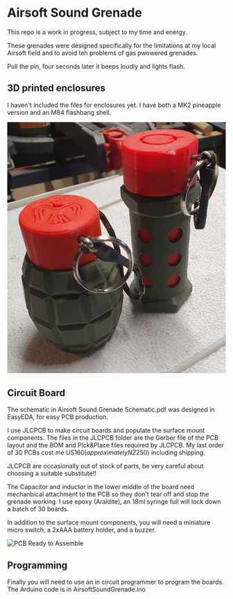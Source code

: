 # Airsoft Sound Grenade

This repo is a work in progress, subject to my time and energy.

These grenades were designed specifically for the limitations at my local Airsoft field and to avoid teh problems of gas pwowered grenades.

Pull the pin, four seconds later it beeps loudly and lights flash.


## 3D printed enclosures
I haven't included the files for enclosures yet.
I have both a MK2 pineapple version and an M84 flashbang shell.

![Mk2 and M84 grenades](https://github.com/Q-Prop/AirsoftSoundGrenade/blob/main/M2andM84.jpg)


## Circuit Board
The schematic in Airsoft Sound Grenade Schematic.pdf was designed in EasyEDA, for easy PCB production.

I use JLCPCB to make circuit boards and populate the surface mount components.
The files in the JLCPCB folder are the Gerber file of the PCB layout and the BOM and Pick&Place files required by JLCPCB.
My last order of 30 PCBs cost me US$160 (approximately NZ$250) including shipping.

JLCPCB are occasionally out of stock of parts, be very careful about choosing a suitable substitute!!

The Capacitor and inductor in the lower middle of the board need mechanbical attachment to the PCB so they don't tear off and stop the grenade working. I use epoxy (Araldite), an 18ml syringe full will lock down a batch of 30 boards.

In addition to the surface mount components, you will need a miniature micro switch, a 2xAAA battery holder, and a buzzer.

![PCB Ready to Assemble](https://github.com/Q-Prop/AirsoftSoundGrenade/blob/main/PCBReadytoAssemble.jpg)

## Programming
Finally you will need to use an in circuit programmer to program the boards.
The Arduino code is in AirsoftSoundGrenade.ino 
